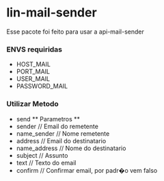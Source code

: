 # lin-mail-sender #

Esse pacote foi feito para usar a api-mail-sender
### ENVS requiridas ###

* HOST_MAIL
* PORT_MAIL
* USER_MAIL
* PASSWORD_MAIL

### Utilizar Metodo ###

* send 
** Parametros **
* sender // Email do remetente
* name_sender // Nome remetente
* address // Email do destinatario
* name_address // Nome do destinatario
* subject // Assunto
* text // Texto do email
* confirm // Confirmar email, por padr�o vem falso

